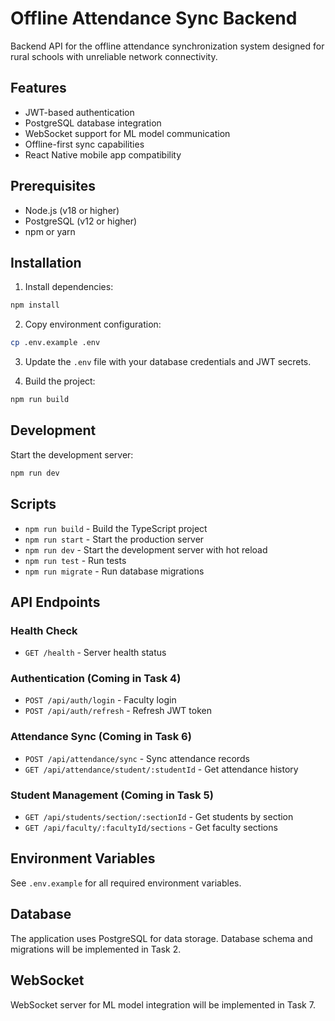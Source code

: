 # Offline Attendance Sync Backend

Backend API for the offline attendance synchronization system designed for rural schools with unreliable network connectivity.

## Features

- JWT-based authentication
- PostgreSQL database integration
- WebSocket support for ML model communication
- Offline-first sync capabilities
- React Native mobile app compatibility

## Prerequisites

- Node.js (v18 or higher)
- PostgreSQL (v12 or higher)
- npm or yarn

## Installation

1. Install dependencies:
```bash
npm install
```

2. Copy environment configuration:
```bash
cp .env.example .env
```

3. Update the `.env` file with your database credentials and JWT secrets.

4. Build the project:
```bash
npm run build
```

## Development

Start the development server:
```bash
npm run dev
```

## Scripts

- `npm run build` - Build the TypeScript project
- `npm run start` - Start the production server
- `npm run dev` - Start the development server with hot reload
- `npm run test` - Run tests
- `npm run migrate` - Run database migrations

## API Endpoints

### Health Check
- `GET /health` - Server health status

### Authentication (Coming in Task 4)
- `POST /api/auth/login` - Faculty login
- `POST /api/auth/refresh` - Refresh JWT token

### Attendance Sync (Coming in Task 6)
- `POST /api/attendance/sync` - Sync attendance records
- `GET /api/attendance/student/:studentId` - Get attendance history

### Student Management (Coming in Task 5)
- `GET /api/students/section/:sectionId` - Get students by section
- `GET /api/faculty/:facultyId/sections` - Get faculty sections

## Environment Variables

See `.env.example` for all required environment variables.

## Database

The application uses PostgreSQL for data storage. Database schema and migrations will be implemented in Task 2.

## WebSocket

WebSocket server for ML model integration will be implemented in Task 7.